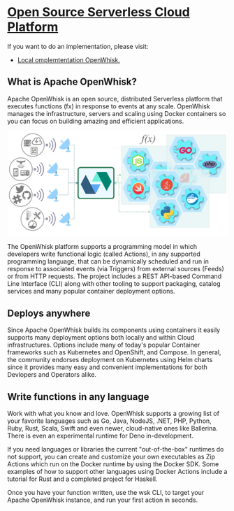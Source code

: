 # [Open Source Serverless Cloud Platform](https://openwhisk.apache.org/)

If you want to do an implementation, please visit:

- [Local omplemtentation OpenWhisk.](install.md)

## What is Apache OpenWhisk?

Apache OpenWhisk is an open source, distributed Serverless platform that executes functions (fx) in response to events at any scale. OpenWhisk manages the infrastructure, servers and scaling using Docker containers so you can focus on building amazing and efficient applications.

![OpenWhisk](OW-Abstract_Architecture_Diagram.png)

The OpenWhisk platform supports a programming model in which developers write functional logic (called Actions), in any supported programming language, that can be dynamically scheduled and run in response to associated events (via Triggers) from external sources (Feeds) or from HTTP requests. The project includes a REST API-based Command Line Interface (CLI) along with other tooling to support packaging, catalog services and many popular container deployment options. 


## Deploys anywhere

Since Apache OpenWhisk builds its components using containers it easily supports many deployment options both locally and within Cloud infrastructures. Options include many of today's popular Container frameworks such as Kubernetes and OpenShift, and Compose. In general, the community endorses deployment on Kubernetes using Helm charts since it provides many easy and convenient implementations for both Devlopers and Operators alike.

## Write functions in any language

Work with what you know and love. OpenWhisk supports a growing list of your favorite languages such as Go, Java, NodeJS, .NET, PHP, Python, Ruby, Rust, Scala, Swift and even newer, cloud-native ones like Ballerina. There is even an experimental runtime for Deno in-development.

If you need languages or libraries the current "out-of-the-box" runtimes do not support, you can create and customize your own executables as Zip Actions which run on the Docker runtime by using the Docker SDK. Some examples of how to support other languages using Docker Actions include a tutorial for Rust and a completed project for Haskell.

Once you have your function written, use the wsk CLI, to target your Apache OpenWhisk instance, and run your first action in seconds. 